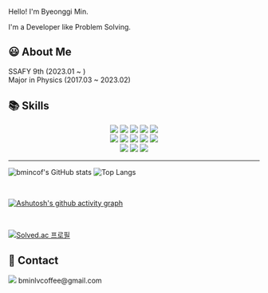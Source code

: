 Hello! I'm Byeonggi Min.

I'm a Developer like Problem Solving.

## 😃 About Me

SSAFY 9th (2023.01 ~ )<br>
Major in Physics (2017.03 ~ 2023.02)<br>

## 📚 Skills

<div align=center>
<img src="https://img.shields.io/badge/java-007396?style=for-the-badge&logo=java&logoColor=white">
<img src="https://img.shields.io/badge/python-3776AB?style=for-the-badge&logo=python&logoColor=white">
<img src="https://img.shields.io/badge/spring boot-6DB33F?style=for-the-badge&logo=springboot&logoColor=white">
<img src="https://img.shields.io/badge/spring-6DB33F?style=for-the-badge&logo=spring&logoColor=white">
<img src="https://img.shields.io/badge/mysql-4479a1?style=for-the-badge&logo=mysql&logoColor=white">
<br>
<img src="https://img.shields.io/badge/html-e34f26?style=for-the-badge&logo=html5&logoColor=white">
<img src="https://img.shields.io/badge/css-1572b6?style=for-the-badge&logo=css3&logoColor=white">
<img src="https://img.shields.io/badge/javascript-e7df1e?style=for-the-badge&logo=javascript&logoColor=white">
<img src="https://img.shields.io/badge/react-61dafb?style=for-the-badge&logo=react&logoColor=white">
<img src="https://img.shields.io/badge/tailwind css-06b6d4?style=for-the-badge&logo=tailwindcss&logoColor=white">
<br>
<img src="https://img.shields.io/badge/git-f05032?style=for-the-badge&logo=git&logoColor=white">
<img src="https://img.shields.io/badge/github-181717?style=for-the-badge&logo=github&logoColor=white">
<img src="https://img.shields.io/badge/jira-0052cc?style=for-the-badge&logo=jirasoftware&logoColor=white">

</div>

<hr>

![bmincof's GitHub stats](https://github-readme-stats.vercel.app/api?username=bmincof&show_icons=true&theme=dark)
![Top Langs](https://github-readme-stats.vercel.app/api/top-langs/?username=bmincof&layout=compact&theme=dark)

<br>

[![Ashutosh's github activity graph](https://activity-graph.herokuapp.com/graph?username=bmincof&theme=nord)](https://github.com/ashutosh00710/github-readme-activity-graph)

<br>

[![Solved.ac
프로필](http://mazassumnida.wtf/api/v2/generate_badge?boj=bmincof)](https://solved.ac/bmincof)

## 📧 Contact

<img src="https://img.shields.io/badge/gmail-EA4335?style=flat-square`&logo=gmail&logoColor=white"/>
bminlvcoffee@gmail.com
